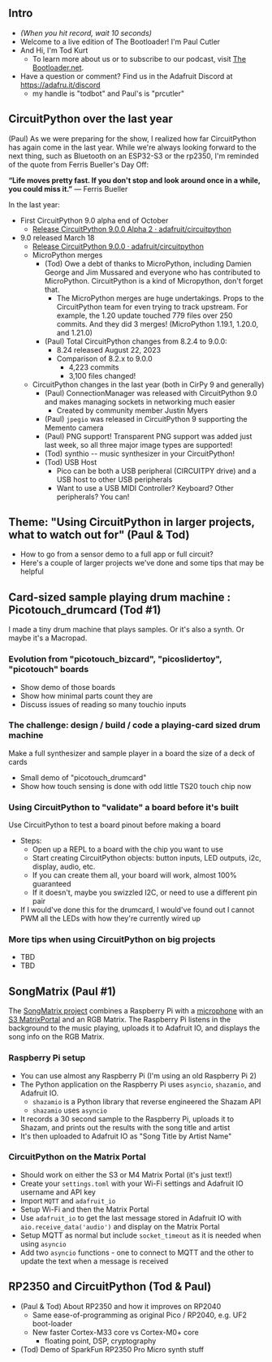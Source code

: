 
## Intro
* *(When you hit record, wait 10 seconds)*
* Welcome to a live edition of The Bootloader! I'm Paul Cutler
* And Hi, I'm Tod Kurt
  * To learn more about us or to subscribe to our podcast, visit [The Bootloader.net](https://thebootloader.net).
* Have a question or comment?  Find us in the Adafruit Discord at https://adafru.it/discord
  * my handle is "todbot" and Paul's is "prcutler"

## CircuitPython over the last year

(Paul) As we were preparing for the show, I realized how far CircuitPython has again come in the last year.  While we're always looking forward to the next thing, such as Bluetooth on an ESP32-S3 or the rp2350, I'm reminded of the quote from Ferris Bueller's Day Off:

**“Life moves pretty fast. If you don't stop and look around once in a while, you could miss it.”**
― Ferris Bueller

In the last year:

* First CircuitPython 9.0 alpha end of October
  * [Release CircuitPython 9.0.0 Alpha 2 · adafruit/circuitpython](https://github.com/adafruit/circuitpython/releases/tag/9.0.0-alpha.2)
* 9.0 released March 18
  * [Release CircuitPython 9.0.0 · adafruit/circuitpython](https://github.com/adafruit/circuitpython/releases/tag/9.0.0)
  * MicroPython merges
    * (Tod) Owe a debt of thanks to MicroPython, including Damien George and Jim Mussared and everyone who has contributed to MicroPython.  CircuitPython is a kind of Micropython, don't forget that.
      * The MicroPython merges are huge undertakings. Props to the CircuitPython team for even trying to track upstream. For example, the 1.20 update touched 779 files over 250 commits. And they did 3 merges! (MicroPython 1.19.1, 1.20.0, and 1.21.0)
    * (Paul) Total CircuitPython changes from 8.2.4 to 9.0.0:
      * 8.24 released August 22, 2023
      * Comparison of 8.2.x to 9.0.0
        * 4,223 commits
        * 3,100 files changed!
  * CircuitPython changes in the last year (both in CirPy 9 and generally)
    * (Paul) ConnectionManager was released with CircuitPython 9.0 and makes managing sockets in networking much easier
      * Created by community member Justin Myers
    * (Paul) `jpegio` was released in CircuitPython 9 supporting the Memento camera
    * (Paul) PNG support! Transparent PNG support was added just last week, so all three major image types are supported!
    * (Tod) synthio -- music synthesizer in your CircuitPython!
    * (Tod) USB Host
      * Pico can be both a USB peripheral (CIRCUITPY drive) and a USB host to other USB peripherals
      * Want to use a USB MIDI Controller?  Keyboard? Other peripherals?  You can!


## Theme: "Using CircuitPython in larger projects, what to watch out for" (Paul & Tod)

 * How to go from a sensor demo to a full app or full circuit?
 * Here's a couple of larger projects we've done and some tips that may be helpful

## Card-sized sample playing drum machine : Picotouch_drumcard  (Tod #1)

I made a tiny drum machine that plays samples. Or it's also a synth. Or maybe it's a Macropad.

### Evolution from "picotouch_bizcard", "picoslidertoy", "picotouch" boards

* Show demo of those boards
* Show how minimal parts count they are
* Discuss issues of reading so many touchio inputs

### The challenge: design / build / code a playing-card sized drum machine

Make a full synthesizer and sample player in a board the size of a deck of cards
* Small demo of "picotouch_drumcard"
* Show how touch sensing is done with odd little TS20 touch chip now

### Using CircuitPython to "validate" a board before it's built

Use CircuitPython to test a board pinout before making a board

* Steps:
  * Open up a REPL to a board with the chip you want to use
  * Start creating CircuitPython objects: button inputs, LED outputs, i2c, display, audio, etc.
  * If you can create them all, your board will work, almost 100% guaranteed
  * If it doesn't, maybe you swizzled I2C, or need to use a different pin pair
* If I would've done this for the drumcard, I would've found out I cannot PWM all the LEDs with how they're currently wired up

### More tips when using CircuitPython on big projects
* TBD
* TBD

## SongMatrix (Paul #1)

The [SongMatrix project](https://paulcutler.org/project/songmatrix/) combines a Raspberry Pi with a [microphone](https://www.adafruit.com/product/3367) with an [S3 MatrixPortal](https://www.adafruit.com/product/5778) and an RGB Matrix. The Raspberry Pi listens in the background to the music playing, uploads it to Adafruit IO, and displays the song info on the RGB Matrix.

### Raspberry Pi setup
* You can use almost any Raspberry Pi (I'm using an old Raspberry Pi 2)
* The Python application on the Raspberry Pi uses `asyncio`, `shazamio`, and Adafruit IO.
    * `shazamio` is a Python library that reverse engineered the Shazam API
    * `shazamio` uses `asyncio`
* It records a 30 second sample to the Raspberry Pi, uploads it to Shazam, and prints out the results with the song title and artist
* It's then uploaded to Adafruit IO as "Song Title by Artist Name"

### CircuitPython on the Matrix Portal

* Should work on either the S3 or M4 Matrix Portal (it's just text!)
* Create your `settings.toml` with your Wi-Fi settings and Adafruit IO username and API key
* Import `MQTT` and `adafruit_io`
* Setup Wi-Fi and then the Matrix Portal
* Use `adafruit_io` to get the last message stored in Adafruit IO with `aio.receive_data('audio')` and display on the Matrix Portal
* Setup MQTT as normal but include `socket_timeout` as it is needed when using `asyncio`
* Add two `asyncio` functions - one to connect to MQTT and the other to update the text when a message is received

## RP2350 and CircuitPython (Tod & Paul)

* (Paul & Tod) About RP2350 and how it improves on RP2040
  * Same ease-of-programming as original Pico / RP2040, e.g. UF2 boot-loader
  * New faster Cortex-M33 core vs Cortex-M0+ core
    * floating point, DSP, cryptography
* (Tod) Demo of SparkFun RP2350 Pro Micro synth stuff

